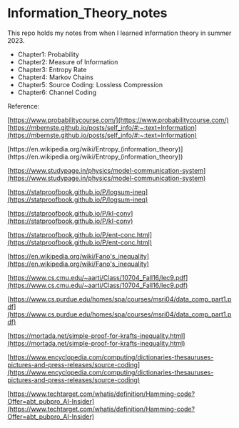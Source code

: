 # Information_Theory_notes

This repo holds my notes from when I learned information theory in summer 2023.

 - Chapter1: Probability 
 - Chapter2: Measure of Information 
 - Chapter3: Entropy Rate 
 - Chapter4: Markov Chains 
 - Chapter5: Source Coding: Lossless Compression 
 - Chapter6: Channel Coding

Reference:



[https://www.probabilitycourse.com/](https://www.probabilitycourse.com/)
[](https://mbernste.github.io/posts/self_info/#:~:text=Information%20theory%20considers%20information%20to,been%20something%20we%20were%20expecting)[https://mbernste.github.io/posts/self_info/#:~:text=Information](https://mbernste.github.io/posts/self_info/#:~:text=Information) 

[](https://en.wikipedia.org/wiki/Entropy_(information_theory))[https://en.wikipedia.org/wiki/Entropy_(information_theory)](https://en.wikipedia.org/wiki/Entropy_(information_theory))

[https://www.studypage.in/physics/model-communication-system](https://www.studypage.in/physics/model-communication-system)

[https://statproofbook.github.io/P/logsum-ineq](https://statproofbook.github.io/P/logsum-ineq)

[https://statproofbook.github.io/P/kl-conv](https://statproofbook.github.io/P/kl-conv)

[https://statproofbook.github.io/P/ent-conc.html](https://statproofbook.github.io/P/ent-conc.html)

[](https://en.wikipedia.org/wiki/Fano%27s_inequality)[https://en.wikipedia.org/wiki/Fano's_inequality](https://en.wikipedia.org/wiki/Fano's_inequality)

[https://www.cs.cmu.edu/~aarti/Class/10704_Fall16/lec9.pdf](https://www.cs.cmu.edu/~aarti/Class/10704_Fall16/lec9.pdf)

[https://www.cs.purdue.edu/homes/spa/courses/msri04/data_comp_part1.pdf](https://www.cs.purdue.edu/homes/spa/courses/msri04/data_comp_part1.pdf)

[https://mortada.net/simple-proof-for-krafts-inequality.html](https://mortada.net/simple-proof-for-krafts-inequality.html)

[https://www.encyclopedia.com/computing/dictionaries-thesauruses-pictures-and-press-releases/source-coding](https://www.encyclopedia.com/computing/dictionaries-thesauruses-pictures-and-press-releases/source-coding)

[https://www.techtarget.com/whatis/definition/Hamming-code?Offer=abt_pubpro_AI-Insider](https://www.techtarget.com/whatis/definition/Hamming-code?Offer=abt_pubpro_AI-Insider)

